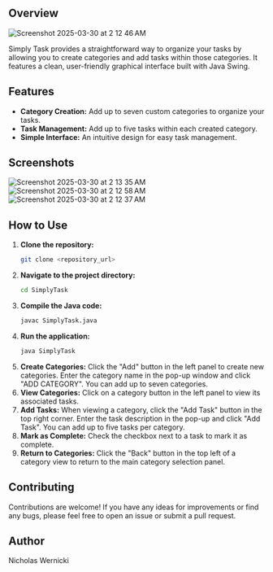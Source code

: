## Overview
![Screenshot 2025-03-30 at 2 12 46 AM](https://github.com/user-attachments/assets/f816da4a-393b-4be9-b9b6-2b5d2b74c482)


Simply Task provides a straightforward way to organize your tasks by allowing you to create categories and add tasks within those categories. It features a clean, user-friendly graphical interface built with Java Swing.

## Features

* **Category Creation:** Add up to seven custom categories to organize your tasks.
* **Task Management:** Add up to five tasks within each created category.
* **Simple Interface:** An intuitive design for easy task management.

## Screenshots
![Screenshot 2025-03-30 at 2 13 35 AM](https://github.com/user-attachments/assets/4a334d24-384f-4493-89f9-8f1e69907ce9)
![Screenshot 2025-03-30 at 2 12 58 AM](https://github.com/user-attachments/assets/5e348ee6-f00a-4547-a793-05488672c5d4)
![Screenshot 2025-03-30 at 2 12 37 AM](https://github.com/user-attachments/assets/41328c54-021c-4c49-b11b-4154bba9479e)

## How to Use

1.  **Clone the repository:**
    ```bash
    git clone <repository_url>
    ```
2.  **Navigate to the project directory:**
    ```bash
    cd SimplyTask
    ```
3.  **Compile the Java code:**
    ```bash
    javac SimplyTask.java
    ```
4.  **Run the application:**
    ```bash
    java SimplyTask
    ```
5.  **Create Categories:** Click the "Add" button in the left panel to create new categories. Enter the category name in the pop-up window and click "ADD CATEGORY". You can add up to seven categories.
6.  **View Categories:** Click on a category button in the left panel to view its associated tasks.
7.  **Add Tasks:** When viewing a category, click the "Add Task" button in the top right corner. Enter the task description in the pop-up and click "Add Task". You can add up to five tasks per category.
8.  **Mark as Complete:** Check the checkbox next to a task to mark it as complete.
9.  **Return to Categories:** Click the "Back" button in the top left of a category view to return to the main category selection panel.

## Contributing

Contributions are welcome! If you have any ideas for improvements or find any bugs, please feel free to open an issue or submit a pull request.

## Author

Nicholas Wernicki
